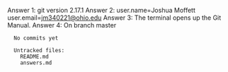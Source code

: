 Answer 1: git version 2.17.1
Answer 2: user.name=Joshua Moffett
          user.email=jm340221@ohio.edu
Answer 3: The terminal opens up the Git Manual.
Answer 4: On branch master
	
	  No commits yet

	  Untracked files:
		README.md
		answers.md
